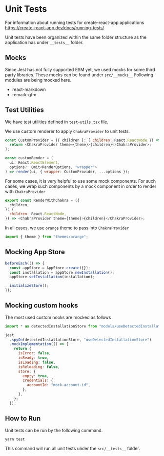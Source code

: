 # Unit Tests

For information about running tests for create-react-app applications
<https://create-react-app.dev/docs/running-tests/>

Unit tests have been organized within the same folder structure as the application has under `__tests__` folder.

## Mocks

Since Jest has not fully supported ESM yet, we used mocks for some third party libraries.
These mocks can be found under `src/__mocks__`
Following modules are being mocked here.

- react-markdown
- remark-gfm

## Test Utilities

We have test utilities defined in `test-utils.tsx` file.

We use custom renderer to apply `ChakraProvider` to unit tests.

```javascript
const CustomProvider = ({ children }: { children: React.ReactNode }) => {
  return <ChakraProvider theme={theme}>{children}</ChakraProvider>;
};

const customRender = (
  ui: React.ReactElement,
  options?: Omit<RenderOptions, "wrapper">
) => render(ui, { wrapper: CustomProvider, ...options });
```

For some cases, it is very helpful to use some mock components. For such cases, we wrap such components by a mock component in order to render with `ChakraProvider`

```javascript
export const RenderWithChakra = ({
  children,
}: {
  children: React.ReactNode,
}) => <ChakraProvider theme={theme}>{children}</ChakraProvider>;
```

In all cases, we use `orange` theme to pass into `ChakraProvider`

```javascript
import { theme } from "themes/orange";
```

## Mocking App Store

```javascript
beforeEach(() => {
  const appStore = AppStore.create({});
  const installation = appStore.newInstallation();
  appStore.setInstallation(installation);

  initializeStore();
});
```

## Mocking custom hooks

The most used custom hooks are mocked as follows

```javascript
import * as detectedInstallationStore from "models/useDetectedInstallationStore";

jest
  .spyOn(detectedInstallationStore, "useDetectedInstallationStore")
  .mockImplementation(() => {
    return {
      isError: false,
      isReady: true,
      isLoading: false,
      isReloading: false,
      store: {
        empty: true,
        credentials: {
          accountId: "mock-account-id",
        },
      },
    };
  });
```

## How to Run

Unit tests can be run by the following command.

```javascript
yarn test
```

This command will run all unit tests under the `src/__tests__` folder.

